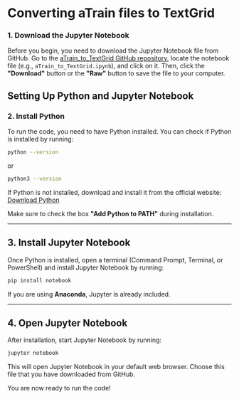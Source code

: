 # Converting aTrain files to TextGrid

### 1. Download the Jupyter Notebook  
Before you begin, you need to download the Jupyter Notebook file from GitHub. Go to the [aTrain_to_TextGrid GitHub repository](https://github.com/your-repository-link), locate the notebook file (e.g., `aTrain_to_TextGrid.ipynb`), and click on it. Then, click the **"Download"** button or the **"Raw"** button to save the file to your computer.

## Setting Up Python and Jupyter Notebook

### 2. Install Python  
To run the code, you need to have Python installed. You can check if Python is installed by running:  

```sh
python --version
```

or

```sh
python3 --version
```

If Python is not installed, download and install it from the official website:  
[Download Python](https://www.python.org/downloads/)  

Make sure to check the box **"Add Python to PATH"** during installation.

---

## 3. Install Jupyter Notebook  
Once Python is installed, open a terminal (Command Prompt, Terminal, or PowerShell) and install Jupyter Notebook by running:  
```sh
pip install notebook
```
If you are using **Anaconda**, Jupyter is already included.

---
## 4. Open Jupyter Notebook  
After installation, start Jupyter Notebook by running:  
```sh
jupyter notebook
```
This will open Jupyter Notebook in your default web browser. Choose this file that you have downloaded from GitHub.

You are now ready to run the code!
